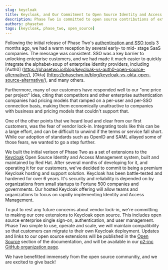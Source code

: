 ```yaml
---
slug: keycloak
title: Keycloak, and Our Commitment to Open Source Identity and Access Management (IAMs) and Open Source Keycloak Extensions
description: Phase Two is committed to open source contributions of extensions to the open source IAMs, Keycloak, for Authentication and Authorization
authors: phasetwo
tags: [keycloak, phase_two, open_source]
---
```


Following the initial release of Phase Two's [authentication and SSO tools](https://phasetwo.io/docs/sso/) 3 months ago, we had a warm reception by several early- to mid- stage SaaS companies. The message was consistent. SSO was a key barrier to unlocking enterprise customers, and we had made it much easier to quickly integrate the alphabet-soup of enterprise identity providers, including [Auth0] (https://phasetwo.io/blog/keycloak-vs-auth0-open-source-alternative/), [Okta] (https://phasetwo.io/blog/keycloak-vs-okta-open-source-alternative/), and many others.

Furthermore, many of our customers have responded well to our "one price per project" idea, citing that competitors and other enterprise authentication companies had pricing models that ramped on a per-user and per-SSO connection basis, making them economically unattractive to companies with business and pricing models that couldn't support that.

One of the other points that we heard loud and clear from our first customers, was the fear of vendor lock-in. Integrating tools like this can be a large effort, and can be difficult to unwind if the terms or service fall short. While our adoption of standards such as OpenID and SAML allayed some of those fears, we wanted to go a step further.

We built the initial verison of Phase Two as a set of extensions to the [Keycloak](https://www.keycloak.org/) Open Source Identity and Access Management system, built and maintained by Red Hat. After several months of developing for it, and operating it for our customers, we've decided to commit to being a premium Keycloak hosting and support solution. Keycloak has been battle-tested and hardened for over 6 years. It's security and reliability is depended on by organizations from small startups to Fortune 500 companies and governments. Our hosted Keycloak offering will allow teams and organizations to focus on rapidly implementing Identity and Access Management.

To put to rest any future concerns about vendor lock-in, we're committing to making our core extensions to Keycloak open source. This includes open source enterprise single sign-on, authentication, and user management. Phase Two simple to use, operate and scale, we will maintain compatibility so that customers can migrate to their own Keycloak deployment. Updates and links to our open source extensions will be published in the [Open Source](/docs/introduction/open-source) section of the documentation, and will be available in our [p2-inc GitHub organization page](https://github.com/p2-inc).

We have benefitted immensely from the open source communitiy, and we are excited to give back!

